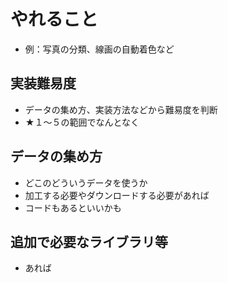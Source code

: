 # やれること
- 例：写真の分類、線画の自動着色など

## 実装難易度
- データの集め方、実装方法などから難易度を判断
- ★１〜５の範囲でなんとなく

## データの集め方
- どこのどういうデータを使うか
- 加工する必要やダウンロードする必要があれば
- コードもあるといいかも

## 追加で必要なライブラリ等
- あれば
